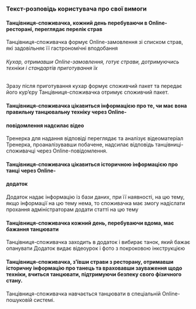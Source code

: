 ### Текст-розповідь користувача про свої вимоги

#### Танцівниця-споживачка, кожний день перебуваючи в Online-ресторані, переглядає перелік страв
 Танцівниця-споживачка формує Online-замовлення зі списком страв, які задовільняє її гастрономічні вподобання
 ###### Кухар, отримавши Online-замовлення, готує страви, дотримуючись техніки і стандартів приготування їх
 Зразу  після приготування кухар формує  споживчий пакет та передає
 його кур’єру
 Танцівниця-споживачка отримує споживчий пакет.
####
#### Танцівниця-споживачка цікавиться  інформацією про те, чи має вона правильну танцювальну техніку  через  Online-
#### повідомлення надсилає відео 
 Тренерка для надання відповіді переглядає та аналізує відеоматеріал
 Тренерка, проаналізувавши побачене, надсилає відповідь танцівниці-споживачці через Online-повідомлення.
####
#### Танцівниця-споживачка цікавиться історичною інформацією про танці  через  Online-
#### додаток 
 Додаток надає інформацію із бази даних, при її наявності, на цю тему, якщо інформації на цю тему нема, то споживачка має змогу надіслати прохання адміністраторам додати статті на цю тему
####
#### Танцівниця-споживачка кожний день, перебуваючи вдома, має бажання танцювати
 Танцівниця-споживачка заходить в додаток і вибирає танок, який бажає опанувати
 Додаток видає відеоурок і фото з покроковою інкструкцією 
####
#### Танцівниця-споживачка, з’ївши страви з ресторану, отримавши історичну інформацію про танець  та враховавши зауваження щодо техніки, вчиться танцювати, підтримуючи безпеку свого фізичного стану.
####
 Танцівниця-споживачка навчається танцювати в спеціальній Online-пошуковій системі.
